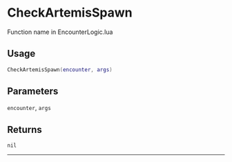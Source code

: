 # CheckArtemisSpawn
Function name in EncounterLogic.lua
## Usage
```lua
CheckArtemisSpawn(encounter, args)
```
## Parameters
`encounter`, `args`
## Returns
`nil`

---